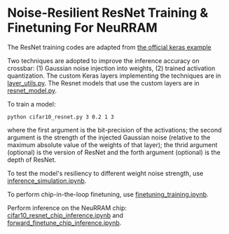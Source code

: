 # Noise-Resilient ResNet Training & Finetuning For NeuRRAM

The ResNet training codes are adapted from [the official keras example](https://github.com/keras-team/keras/blob/master/examples/cifar10_resnet.py)

Two techniques are adopted to improve the inference accuracy on crossbar: (1) Gaussian noise injection into weights, (2) trained activation quantization. The custom Keras layers implementing the techniques are in [layer_utils.py](layer_utils.py). The Resnet models that use the custom layers are in [resnet_model.py](resnet_model.py).

To train a model:
```
python cifar10_resnet.py 3 0.2 1 3
```
where the first argument is the bit-precision of the activations; the second argument is the strength of the injected Gaussian noise (relative to the maximum absolute value of the weights of that layer); the thrid argument (optional) is the version of ResNet and the forth argument (optional) is the depth of ResNet.

To test the model's resiliency to different weight noise strength, use [inference_simulation.ipynb](inference_simulation.ipynb).

To perform chip-in-the-loop finetuning, use [finetuning_training.ipynb](finetuning_training.ipynb).

Perform inference on the NeuRRAM chip: [cifar10_resnet_chip_inference.ipynb](cifar10_resnet_chip_inference.ipynb) and [forward_finetune_chip_inference.ipynb](forward_finetune_chip_inference.ipynb).